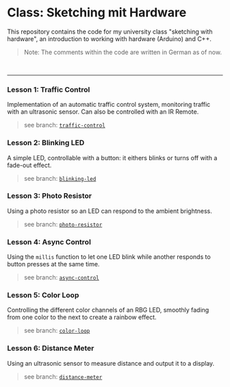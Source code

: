 # Class: Sketching mit Hardware

This repository contains the code for my university class "sketching with hardware", an introduction to working with hardware (Arduino) and C++.

> Note: The comments within the code are written in German as of now.

&nbsp;
___
### Lesson 1: Traffic Control
Implementation of an automatic traffic control system, monitoring traffic with an ultrasonic sensor. Can also be controlled with an IR Remote.
> see branch: [`traffic-control`](https://github.com/jonaskuske/sketching-with-hardware/tree/traffic-control)

### Lesson 2: Blinking LED
A simple LED, controllable with a button: it eithers blinks or turns off with a fade-out effect.
> see branch: [`blinking-led`](https://github.com/jonaskuske/sketching-with-hardware/tree/blinking-led)

### Lesson 3: Photo Resistor
Using a photo resistor so an LED can respond to the ambient brightness.
> see branch: [`photo-resistor`](https://github.com/jonaskuske/sketching-with-hardware/tree/photo-resistor)

### Lesson 4: Async Control
Using the `millis` function to let one LED blink while another responds to button presses at the same time.
> see branch: [`async-control`](https://github.com/jonaskuske/sketching-with-hardware/tree/async-control)

### Lesson 5: Color Loop
Controlling the different color channels of an RBG LED, smoothly fading from one color to the next to create a rainbow effect.
> see branch: [`color-loop`](https://github.com/jonaskuske/sketching-with-hardware/tree/color-loop)

### Lesson 6: Distance Meter
Using an ultrasonic sensor to measure distance and output it to a display.
> see branch: [`distance-meter`](https://github.com/jonaskuske/sketching-with-hardware/tree/distance-meter)
